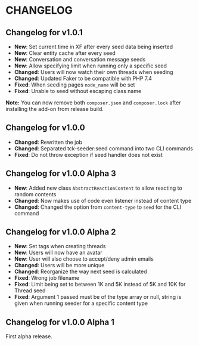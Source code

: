 CHANGELOG
==========================

## Changelog for v1.0.1

* **New**: Set current time in XF after every seed data being inserted
* **New**: Clear entity cache after every seed
* **New**: Conversation and conversation message seeds
* **New**: Allow specifying limit when running only a specific seed
* **Changed**: Users will now watch their own threads when seeding
* **Changed**: Updated Faker to be compatible with PHP 7.4
* **Fixed**: When seeding pages `node_name` will be set
* **Fixed**: Unable to seed without escaping class name

**Note:** You can now remove both `composer.json` and `composer.lock` after installing the add-on from release build.

## Changelog for v1.0.0

* **Changed**: Rewritten the job
* **Changed**: Separated tck-seeder:seed command into two CLI commands
* **Fixed**: Do not throw exception if seed handler does not exist

## Changelog for v1.0.0 Alpha 3

* **New**: Added new class `AbstractReactionContent` to allow reacting to random contents
* **Changed**: Now makes use of code even listener instead of content type
* **Changed**: Changed the option from `content-type` to `seed` for the CLI command

## Changelog for v1.0.0 Alpha 2

* **New**: Set tags when creating threads
* **New**: Users will now have an avatar
* **New**: User will also choose to accept/deny admin emails
* **Changed**: Users will be more unique
* **Changed**: Reorganize the way next seed is calculated
* **Fixed**: Wrong job filename
* **Fixed**: Limit being set to between 1K and 5K instead of 5K and 10K for Thread seed
* **Fixed**: Argument 1 passed must be of the type array or null, string is given when running seeder for a specific content type

## Changelog for v1.0.0 Alpha 1

First alpha release.